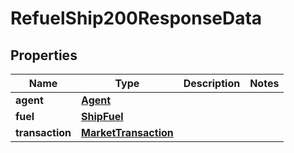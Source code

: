 

# RefuelShip200ResponseData


## Properties

| Name | Type | Description | Notes |
|------------ | ------------- | ------------- | -------------|
|**agent** | [**Agent**](Agent.md) |  |  |
|**fuel** | [**ShipFuel**](ShipFuel.md) |  |  |
|**transaction** | [**MarketTransaction**](MarketTransaction.md) |  |  |



